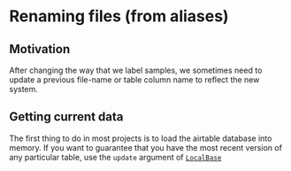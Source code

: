# Renaming files (from aliases)

## Motivation

After changing the way that we label samples,
we sometimes need to update a previous file-name
or table column name to reflect the new system.

## Getting current data

The first thing to do in most projects is to load
the airtable database into memory.
If you want to guarantee that you have the most recent
version of any particular table, use the `update` argument
of [`LocalBase`](@ref)